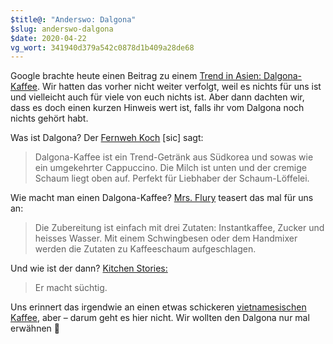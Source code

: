 ```yaml
---
$title@: "Anderswo: Dalgona"
$slug: anderswo-dalgona
$date: 2020-04-22
vg_wort: 341940d379a542c0878d1b409a28de68
---
```


Google brachte heute einen Beitrag zu einem [Trend in Asien: Dalgona-Kaffee](https://www.blog.google/around-the-globe/google-asia/dalgona-coffee-whips-global-interest/). Wir hatten das vorher nicht weiter verfolgt, weil es nichts für uns ist und vielleicht auch für viele von euch nichts ist. Aber dann dachten wir, dass es doch einen kurzen Hinweis wert ist, falls ihr vom Dalgona noch nichts gehört habt.

Was ist Dalgona? Der [Fernweh Koch](https://www.fernweh-koch.de/dalgona-kaffee/) [sic] sagt:

> Dalgona-Kaffee ist ein Trend-Getränk aus Südkorea und sowas wie ein umgekehrter Cappuccino. Die Milch ist unten und der cremige Schaum liegt oben auf. Perfekt für Liebhaber der Schaum-Löffelei.

Wie macht man einen Dalgona-Kaffee? [Mrs. Flury](https://www.mrsflury.com/dalgona-kaffee/) teasert das mal für uns an:

> Die Zubereitung ist einfach mit drei Zutaten: Instantkaffee, Zucker und heisses Wasser. Mit einem Schwingbesen oder dem Handmixer werden die Zutaten zu Kaffeeschaum aufgeschlagen.

Und wie ist der dann? [Kitchen Stories:](https://www.kitchenstories.com/de/rezepte/internet-famous-frothy-dalgona-coffee-757a)

> Er macht süchtig.

Uns erinnert das irgendwie an einen etwas schickeren [vietnamesischen Kaffee](https://rucksack-rauf-und-weg.de/vietnamesischer-kaffee-so-schmeckt-er-so-machst-du-ihn/), aber – darum geht es hier nicht. Wir wollten den Dalgona nur mal erwähnen 🤷